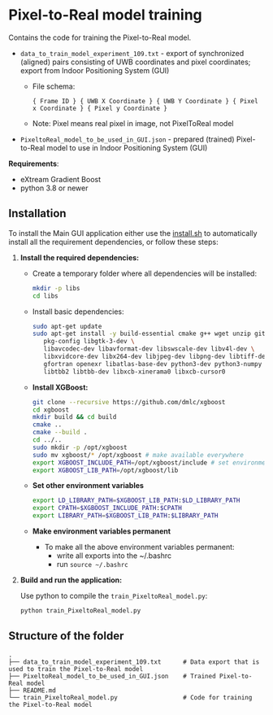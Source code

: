 # Pixel-to-Real model training

Contains the code for training the Pixel-to-Real model.

- `data_to_train_model_experiment_109.txt` - export of synchronized (aligned) pairs consisting of UWB coordinates and pixel coordinates; export from Indoor Positioning System (GUI)
    - File schema:
        ```
        { Frame ID } { UWB X Coordinate } { UWB Y Coordinate } { Pixel x Coordinate } { Pixel y Coordinate } 
        ```
    - Note: Pixel means real pixel in image, not PixelToReal model

- `PixeltoReal_model_to_be_used_in_GUI.json` - prepared (trained) Pixel-to-Real model to use in Indoor Positioning System (GUI)

**Requirements**:
- eXtream Gradient Boost
- python 3.8 or newer

## Installation 

   To install the Main GUI application either use the [install.sh](/Implementation/install.sh) to automatically install all the requirement dependencies, or follow these steps:

   1. **Install the required dependencies:**
      - Create a temporary folder where all dependencies will be installed:
         ```sh
         mkdir -p libs
         cd libs
         ```
      - Install basic dependencies:
         ```sh
         sudo apt-get update
         sudo apt-get install -y build-essential cmake g++ wget unzip git libeigen3-dev \
            pkg-config libgtk-3-dev \
            libavcodec-dev libavformat-dev libswscale-dev libv4l-dev \
            libxvidcore-dev libx264-dev libjpeg-dev libpng-dev libtiff-dev \
            gfortran openexr libatlas-base-dev python3-dev python3-numpy \
            libtbb2 libtbb-dev libxcb-xinerama0 libxcb-cursor0
         ```
      
      - **Install XGBoost:**
         ```sh
         git clone --recursive https://github.com/dmlc/xgboost
         cd xgboost
         mkdir build && cd build
         cmake ..
         cmake --build .
         cd ../..
         sudo mkdir -p /opt/xgboost
         sudo mv xgboost/* /opt/xgboost # make available everywhere
         export XGBOOST_INCLUDE_PATH=/opt/xgboost/include # set environment variables
         export XGBOOST_LIB_PATH=/opt/xgboost/lib
         ```

      - **Set other environment variables**
         ```sh
         export LD_LIBRARY_PATH=$XGBOOST_LIB_PATH:$LD_LIBRARY_PATH
         export CPATH=$XGBOOST_INCLUDE_PATH:$CPATH
         export LIBRARY_PATH=$XGBOOST_LIB_PATH:$LIBRARY_PATH
         ```

      - **Make environment variables permanent**
         - To make all the above environment variables permanent:
            - write all exports into the ~/.bashrc 
            - run `source ~/.bashrc`

   4. **Build and run the application:**
      
      Use python to compile the `train_PixeltoReal_model.py`:

      ```sh
      python train_PixeltoReal_model.py
      ```

## Structure of the folder
```
.
├── data_to_train_model_experiment_109.txt      # Data export that is used to train the Pixel-to-Real model
├── PixeltoReal_model_to_be_used_in_GUI.json    # Trained Pixel-to-Real model
├── README.md
└── train_PixeltoReal_model.py                  # Code for training the Pixel-to-Real model
```
